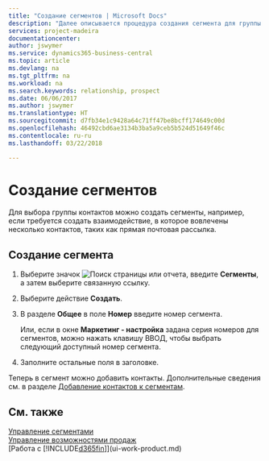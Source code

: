 ```yaml
---
title: "Создание сегментов | Microsoft Docs"
description: "Далее описывается процедура создания сегмента для группы контактов в Business Central, например, чтобы обращаться к нескольким контактам с помощью прямой почтовой рассылки."
services: project-madeira
documentationcenter: 
author: jswymer
ms.service: dynamics365-business-central
ms.topic: article
ms.devlang: na
ms.tgt_pltfrm: na
ms.workload: na
ms.search.keywords: relationship, prospect
ms.date: 06/06/2017
ms.author: jswymer
ms.translationtype: HT
ms.sourcegitcommit: d7fb34e1c9428a64c71ff47be8bcff174649c00d
ms.openlocfilehash: 46492cbd6ae3134b3ba5a9ceb5b524d51649f46c
ms.contentlocale: ru-ru
ms.lasthandoff: 03/22/2018

---
```

# <a name="create-segments"></a>Создание сегментов
Для выбора группы контактов можно создать сегменты, например, если требуется создать взаимодействие, в которое вовлечены несколько контактов, таких как прямая почтовая рассылка.

## <a name="to-create-a-segment"></a>Создание сегмента
1. Выберите значок ![Поиск страницы или отчета](media/ui-search/search_small.png "Значок поиска страницы или отчета"), введите **Сегменты**, а затем выберите связанную ссылку.
2. Выберите действие **Создать**.
3. В разделе **Общее** в поле **Номер** введите номер сегмента.

    Или, если в окне **Маркетинг - настройка** задана серия номеров для сегментов, можно нажать клавишу ВВОД, чтобы выбрать следующий доступный номер сегмента.
4. Заполните остальные поля в заголовке.

Теперь в сегмент можно добавить контакты. Дополнительные сведения см. в разделе [Добавление контактов к сегментам](marketing-add-contact-segment.md).

## <a name="see-also"></a>См. также
[Управление сегментами](marketing-segments.md)  
[Управление возможностями продаж](marketing-manage-sales-opportunities.md)  
[Работа с [!INCLUDE[d365fin](includes/d365fin_md.md)]](ui-work-product.md)  

